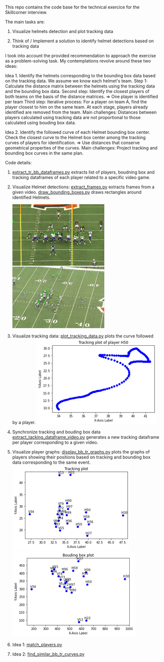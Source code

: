 This repo contains the code base for the technical exercice for the Skillcorner interview.

The main tasks are:

1. Visualize helmets detection and plot tracking data

2. Think of / Implement a solution to identify helmet detections based on tracking data

I took into account the provided recommendation to approach the exercise as a problem-solving task.
My contemplations revolve around these two ideas:

Idea 1. Identify the helmets corresponding to the bounding box data based on the tracking data.
	We assume we know each helmet's team.
	Step 1: Calculate the distance matrix between the helmets using the tracking data and the bounding box data.
	Second step: Identify the closest players of both teams on the basis of the distance matrices.
	=> One player is identified per team
	Third step: Iterative process: For a player on team A, find the player closest to him on the same team. 
	At each stage, players already identified are removed from the team.
	Main challenges: Distances between players calculated using tracking data are not proportional to those calculated using bouding box data.
 

Idea 2. Identify the followed curve of each Helmet bounding box center.
        Check the closest curve to the Helmet box center among the tracking curves of players for identification.
        => Use distances that conserve geometrical properties of the curves.
        Main challenges: Project tracking  and bounding box curves in the same plan.


Code details: 

1. [extract_tr_bb_dataframes.py](./extract_tr_bb_dataframes.py) extracts list of players, boudning box and tracking 
   dataframes of each player related to a specific video game.

2. Visualize Helmet detections:
   [extract_frames.py](./extract_frames.py) extracts frames from a given video.
   [draw_bounding_boxes.py](./draw_bounding_boxes.py) draws rectangles around identified Helmets.


   <img src="data/bb_image_endzone.jpg" width="300" height="200">
   <img src="data/bb_image_sideline.jpg" width="300" height="200">

3. Visualize tracking data:
   [plot_tracking_data.py](./plot_tracking_data.py) plots the curve followed by a player.
   ![Local Image](data/tracking_plot_H50.png)


4. Synchronize tracking and bouding box data
   [extract_tacking_dataframe_video.py](./extract_tacking_dataframe_video.py) generates a new tracking dataframe per player
   corresponding to a given video.

5. Visualize player graphs:
   [display_bb_tr_graphs.py](./display_bb_tr_graphs.py) plots the graphs of players showing their positions based on tracking 
   and bounding box data corresponding to the same event.
   ![Local Image](data/snap_ball_graph_tr.png)
   ![Local Image](data/snap_ball_graph_bb.png)

6. Idea 1: [match_players.py](./match_players.py) 

7. Idea 2: [find_similar_bb_tr_curves.py](./find_similar_bb_tr_curves.py) 